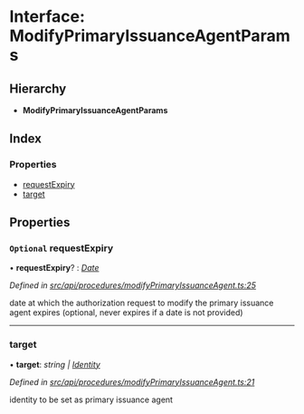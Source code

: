 # Interface: ModifyPrimaryIssuanceAgentParams

## Hierarchy

* **ModifyPrimaryIssuanceAgentParams**

## Index

### Properties

* [requestExpiry](modifyprimaryissuanceagentparams.md#optional-requestexpiry)
* [target](modifyprimaryissuanceagentparams.md#target)

## Properties

### `Optional` requestExpiry

• **requestExpiry**? : *[Date](../enums/transactionargumenttype.md#date)*

*Defined in [src/api/procedures/modifyPrimaryIssuanceAgent.ts:25](https://github.com/PolymathNetwork/polymesh-sdk/blob/56921667/src/api/procedures/modifyPrimaryIssuanceAgent.ts#L25)*

date at which the authorization request to modify the primary issuance agent expires (optional, never expires if a date is not provided)

___

###  target

• **target**: *string | [Identity](../classes/identity.md)*

*Defined in [src/api/procedures/modifyPrimaryIssuanceAgent.ts:21](https://github.com/PolymathNetwork/polymesh-sdk/blob/56921667/src/api/procedures/modifyPrimaryIssuanceAgent.ts#L21)*

identity to be set as primary issuance agent
